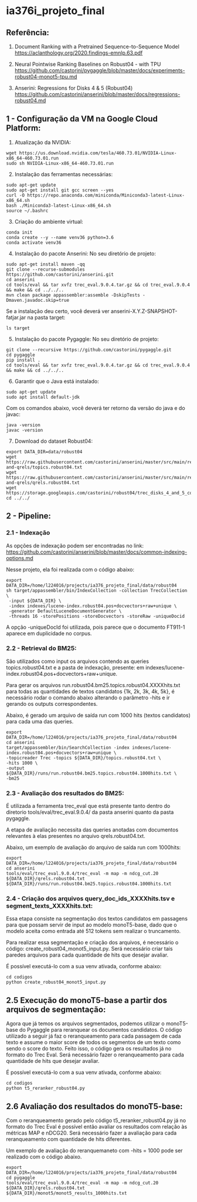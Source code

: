 # ia376i_projeto_final

## Referência:

1) Document Ranking with a Pretrained Sequence-to-Sequence Model
https://aclanthology.org/2020.findings-emnlp.63.pdf

3) Neural Pointwise Ranking Baselines on Robust04 - with TPU
https://github.com/castorini/pygaggle/blob/master/docs/experiments-robust04-monot5-tpu.md

3) Anserini: Regressions for Disks 4 & 5 (Robust04)
https://github.com/castorini/anserini/blob/master/docs/regressions-robust04.md

## 1 - Configuração da VM na Google Cloud Platform:

1) Atualização da NVIDIA:
```
wget https://us.download.nvidia.com/tesla/460.73.01/NVIDIA-Linux-x86_64-460.73.01.run
sudo sh NVIDIA-Linux-x86_64-460.73.01.run
```
2) Instalação das ferramentas necessárias:
```
sudo apt-get update
sudo apt-get install git gcc screen --yes
curl -O https://repo.anaconda.com/miniconda/Miniconda3-latest-Linux-x86_64.sh
bash ./Miniconda3-latest-Linux-x86_64.sh
source ~/.bashrc
```
3) Criação do ambiente virtual:
```
conda init
conda create --y --name venv36 python=3.6
conda activate venv36
```
4) Instalação do pacote Anserini:
No seu diretório de projeto:
```
sudo apt-get install maven -qq
git clone --recurse-submodules https://github.com/castorini/anserini.git
cd anserini
cd tools/eval && tar xvfz trec_eval.9.0.4.tar.gz && cd trec_eval.9.0.4 && make && cd ../../..
mvn clean package appassembler:assemble -DskipTests -Dmaven.javadoc.skip=true
```
Se a instalação deu certo, você deverá ver anserini-X.Y.Z-SNAPSHOT-fatjar.jar na pasta target:
```
ls target
```
5) Instalação do pacote Pygaggle:
No seu diretório de projeto:
```
git clone --recursive https://github.com/castorini/pygaggle.git
cd pygaggle
pip install .
cd tools/eval && tar xvfz trec_eval.9.0.4.tar.gz && cd trec_eval.9.0.4 && make && cd ../../..
```
6) Garantir que o Java está instalado:
```
sudo apt-get update
sudo apt install default-jdk
```
Com os comandos abaixo, você deverá ter retorno da versão do java e do javac:
```
java -version
javac -version
```
7) Download do dataset Robust04:
```
export DATA_DIR=data/robust04
wget https://raw.githubusercontent.com/castorini/anserini/master/src/main/resources/topics-and-qrels/topics.robust04.txt
wget https://raw.githubusercontent.com/castorini/anserini/master/src/main/resources/topics-and-qrels/qrels.robust04.txt
wget https://storage.googleapis.com/castorini/robust04/trec_disks_4_and_5_concat.txt
cd ../../
```
## 2 - Pipeline:
### 2.1 - Indexação
As opções de indexação podem ser encontradas no link: https://github.com/castorini/anserini/blob/master/docs/common-indexing-options.md

Nesse projeto, ela foi realizada com o código abaixo:
```
export DATA_DIR=/home/l224016/projects/ia376_projeto_final/data/robust04
sh target/appassembler/bin/IndexCollection -collection TrecCollection \
 -input ${DATA_DIR} \
 -index indexes/lucene-index.robust04.pos+docvectors+raw+unique \
 -generator DefaultLuceneDocumentGenerator \
 -threads 16 -storePositions -storeDocvectors -storeRaw -uniqueDocid
```
A opção -uniqueDocId foi utilizada, pois parece que o documento FT911-1 aparece em duplicidade no corpus.

### 2.2 - Retrieval do BM25:
São utilizados como input os arquivos contendo as queries topics.robust04.txt e a pasta de indexação, presente: em indexes/lucene-index.robust04.pos+docvectors+raw+unique.

Para gerar os arquivos run.robust04.bm25.topics.robust04.XXXXhits.txt para todas as quantidades de textos candidatos {1k, 2k, 3k, 4k, 5k}, é necessário rodar o comando abaixo alterando o parâmetro -hits e ir gerando os outputs correspondentes.

Abaixo, é gerado um arquivo de saída run com 1000 hits (textos candidatos) para cada uma das queries.
```
export DATA_DIR=/home/l224016/projects/ia376_projeto_final/data/robust04
cd anserini
target/appassembler/bin/SearchCollection -index indexes/lucene-index.robust04.pos+docvectors+raw+unique \
-topicreader Trec -topics ${DATA_DIR}/topics.robust04.txt \
-hits 1000 \
-output ${DATA_DIR}/runs/run.robust04.bm25.topics.robust04.1000hits.txt \
-bm25
```
### 2.3 - Avaliação dos resultados do BM25:
É utilizada a ferramenta trec_eval que está presente tanto dentro do diretorio tools/eval/trec_eval.9.0.4/ da pasta anserini quanto da pasta pygaggle.

A etapa de avaliação necessita das queries anotadas com documentos relevantes à elas presentes no arquivo qrels.robust04.txt.

Abaixo, um exemplo de avaliação do arquivo de saída run com 1000hits:
```
export DATA_DIR=/home/l224016/projects/ia376_projeto_final/data/robust04
cd anserini
tools/eval/trec_eval.9.0.4/trec_eval -m map -m ndcg_cut.20 ${DATA_DIR}/qrels.robust04.txt ${DATA_DIR}/runs/run.robust04.bm25.topics.robust04.1000hits.txt
```

### 2.4 - Criação dos arquivos query_doc_ids_XXXXhits.tsv e segment_texts_XXXXhits.txt:
Essa etapa consiste na segmentação dos textos candidatos em passagens para que possam servir de input ao modelo monoT5-base, dado que o modelo aceita como entrada até 512 tokens sem realizar o truncamento.

Para realizar essa segmentação e criação dos arquivos, é necessário o código: create_robust04_monot5_input.py. Será necessário criar tais paredes arquivos para cada quantidade de hits que desejar avaliar.

É possível executá-lo com a sua venv ativada, conforme abaixo:
```
cd codigos
python create_robust04_monot5_input.py
```

## 2.5 Execução do monoT5-base a partir dos arquivos de segmentação:
Agora que já temos os arquivos segmentados, podemos utilizar o monoT5-base do Pygaggle para reranquear os documentos candidatos. O código utilizado a seguir já faz o reranqueamento para cada passagem de cada texto e assume o maior score de todos os segmentos de um texto como sendo o score do texto. Feito isso, o código gera os resultados já no formato do Trec Eval. Será necessário fazer o reranqueamento para cada quantidade de hits que desejar avaliar.

É possível executá-lo com a sua venv ativada, conforme abaixo:
```
cd codigos
python t5_reranker_robust04.py
```

## 2.6 Avaliação dos resultados do monoT5-base:
Com o reranqueamento gerado pelo código t5_reranker_robust04.py já no formato do Trec Eval é possível então avaliar os resultados com relação às métricas MAP e nDCG20. Será necessário fazer a avaliação para cada reranqueamento com quantidade de hits diferentes.

Um exemplo de avaliação do reranquemaneto com -hits = 1000 pode ser realizado com o código abaixo.
```
export DATA_DIR=/home/l224016/projects/ia376_projeto_final/data/robust04
cd pygaggle
tools/eval/trec_eval.9.0.4/trec_eval -m map -m ndcg_cut.20 ${DATA_DIR}/qrels.robust04.txt ${DATA_DIR}/monot5/monot5_results_1000hits.txt
```
